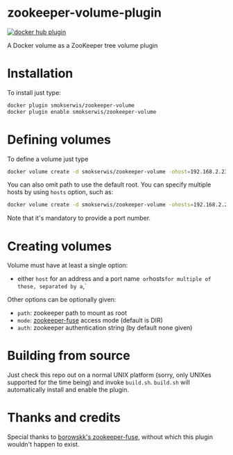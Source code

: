 # zookeeper-volume-plugin
[![docker hub plugin](https://img.shields.io/badge/docker%20hub%20plugin-1.0-green)](https://hub.docker.com/r/smokserwis/zookeeper-volume)

A Docker volume as a ZooKeeper tree volume plugin

# Installation

To install just type:

```bash
docker plugin smokserwis/zookeeper-volume
docker plugin enable smokserwis/zookeeper-volume
```

# Defining volumes

To define a volume just type

```bash
docker volume create -d smokserwis/zookeeper-volume -ohost=192.168.2.237 -opath=/zk-child zookeeper
```

You can also omit path to use the default root.
You can specify multiple hosts by using `hosts` option, such as:

```bash
docker volume create -d smokserwis/zookeeper-volume -ohosts=192.168.2.237:2181,192.168.2.238:2000 zookeeper
```

Note that it's mandatory to provide a port number.

# Creating volumes

Volume must have at least a single option:

* either `host` for an address and a port name` 
  or `hosts` for multiple of those, separated by a `,`

Other options can be optionally given:

* `path`: zookeeper path to mount as root
* `mode`: [zookeeper-fuse](https://github.com/borowskk/zookeeper-fuse/blob/master/README) access mode 
    (default is DIR)
* `auth`: zookeeper authentication string (by default none given)

# Building from source

Just check this repo out on a normal UNIX platform (sorry, only UNIXes supported for the time being)
and invoke `build.sh`.
`build.sh` will automatically install and enable the plugin.

# Thanks and credits

Special thanks to [borowskk's zookeeper-fuse](https://github.com/borowskk/zookeeper-fuse.git), 
without which this plugin wouldn't happen to exist.
